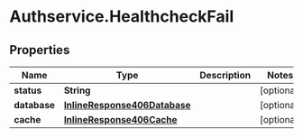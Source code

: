 # Authservice.HealthcheckFail

## Properties
Name | Type | Description | Notes
------------ | ------------- | ------------- | -------------
**status** | **String** |  | [optional] 
**database** | [**InlineResponse406Database**](InlineResponse406Database.md) |  | [optional] 
**cache** | [**InlineResponse406Cache**](InlineResponse406Cache.md) |  | [optional] 


